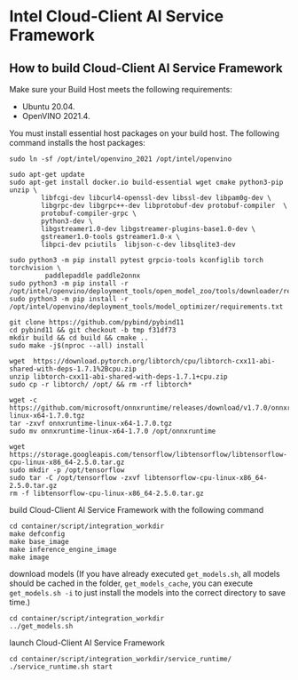 # Intel Cloud-Client AI Service Framework

## How to build Cloud-Client AI Service Framework
Make sure your Build Host meets the following requirements:
- Ubuntu 20.04.
- OpenVINO 2021.4.

You must install essential host packages on your build host.
The following command installs the host packages:
```
sudo ln -sf /opt/intel/openvino_2021 /opt/intel/openvino

sudo apt-get update
sudo apt-get install docker.io build-essential wget cmake python3-pip unzip \
	    libfcgi-dev libcurl4-openssl-dev libssl-dev libpam0g-dev \
	    libgrpc-dev libgrpc++-dev libprotobuf-dev protobuf-compiler  \
	    protobuf-compiler-grpc \
	    python3-dev \
	    libgstreamer1.0-dev libgstreamer-plugins-base1.0-dev \
	    gstreamer1.0-tools gstreamer1.0-x \
	    libpci-dev pciutils  libjson-c-dev libsqlite3-dev

sudo python3 -m pip install pytest grpcio-tools kconfiglib torch torchvision \
	     paddlepaddle paddle2onnx
sudo python3 -m pip install -r /opt/intel/openvino/deployment_tools/open_model_zoo/tools/downloader/requirements.in
sudo python3 -m pip install -r /opt/intel/openvino/deployment_tools/model_optimizer/requirements.txt

git clone https://github.com/pybind/pybind11
cd pybind11 && git checkout -b tmp f31df73
mkdir build && cd build && cmake ..
sudo make -j$(nproc --all) install

wget  https://download.pytorch.org/libtorch/cpu/libtorch-cxx11-abi-shared-with-deps-1.7.1%2Bcpu.zip
unzip libtorch-cxx11-abi-shared-with-deps-1.7.1+cpu.zip
sudo cp -r libtorch/ /opt/ && rm -rf libtorch*

wget -c https://github.com/microsoft/onnxruntime/releases/download/v1.7.0/onnxruntime-linux-x64-1.7.0.tgz
tar -zxvf onnxruntime-linux-x64-1.7.0.tgz
sudo mv onnxruntime-linux-x64-1.7.0 /opt/onnxruntime

wget https://storage.googleapis.com/tensorflow/libtensorflow/libtensorflow-cpu-linux-x86_64-2.5.0.tar.gz
sudo mkdir -p /opt/tensorflow
sudo tar -C /opt/tensorflow -zxvf libtensorflow-cpu-linux-x86_64-2.5.0.tar.gz
rm -f libtensorflow-cpu-linux-x86_64-2.5.0.tar.gz

```
build Cloud-Client AI Service Framework with the following command
```
cd container/script/integration_workdir
make defconfig
make base_image
make inference_engine_image
make image
```

download models (If you have already executed `get_models.sh`, all models should be cached in the folder, `get_models_cache`, you can execute `get_models.sh -i` to just install the models into the correct directory to save time.)

```
cd container/script/integration_workdir
../get_models.sh
```

launch Cloud-Client AI Service Framework

```
cd container/script/integration_workdir/service_runtime/
./service_runtime.sh start
```
